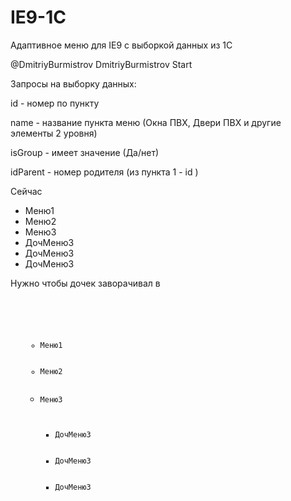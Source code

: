 # IE9-1C
Адаптивное меню для IE9 с выборкой данных из 1С

@DmitriyBurmistrov
DmitriyBurmistrov Start

Запросы на выборку данных:

id - номер по пункту

name - название пункта меню (Окна ПВХ, Двери ПВХ и другие элементы 2 уровня)

isGroup - имеет значение (Да/нет) 

idParent - номер родителя (из пункта 1 - id )


Сейчас 

<ul>
  <li>Меню1</li>
  <li>Меню2</li>
  <li>Меню3
    <li>ДочМеню3</li>
    <li>ДочМеню3</li>
    <li>ДочМеню3</li>
  </li>     
</ul>

Нужно чтобы дочек заворачивал в <ul class="sub">

 <code>
  <ul>
  <li>Меню1</li>
  <li>Меню2</li>
  <li>Меню3
    <ul class="sub">
     <li>ДочМеню3</li>
     <li>ДочМеню3</li>
     <li>ДочМеню3</li>
    <ul>
  </li>    
</ul>
  </code>
